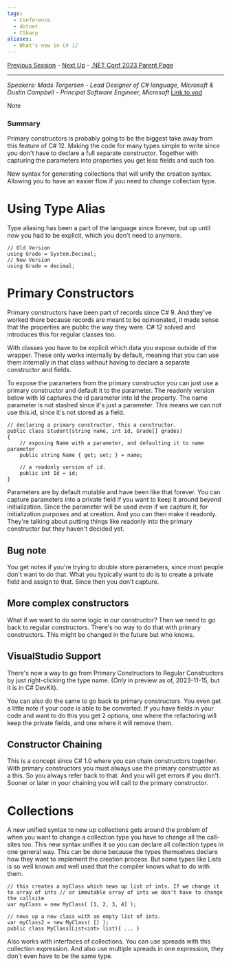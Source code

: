 ```yaml
---
tags:
  - Conference
  - dotnet
  - CSharp
aliases:
  - What's new in C# 12
---
```

[Previous Session](Performance%20Improvements%20in%20.NET%208,%20ASP.NET%20Core,%20and%20.NET%20MAUI.md) - [Next Up](Entity%20Framework%20Core%208%20Improved%20JSON,%20queryable%20collections,%20and%20more....md) - [.NET Conf 2023 Parent Page](../README.md)

---
_Speakers:
Mads Torgersen - Lead Designer of C# language, Microsoft
& Dustin Campbell - Principal Software Engineer, Microsoft_
[Link to vod](https://www.youtube.com/watch?v=by-GL-SjHdc)

>[!note]
>### Summary
>Primary constructors is probably going to be the biggest take away from this feature of C# 12. Making the code for many types simple to write since you don't have to declare a full separate constructor. Together with capturing the parameters into properties you get less fields and such too.
>
>New syntax for generating collections that will unify the creation syntax. Allowing you to have an easier flow if you need to change collection type. 

# Using Type Alias
Type aliasing has been a part of the language since forever, but up until now you had to be explicit, which you don't need to anymore.
```Csharp
// Old Version
using Grade = System.Decimal;
// New Version
using Grade = decimal;
```
# Primary Constructors
Primary constructors have been part of records since C# 9. And they've worked there because records are meant to be opinionated, it made sense that the properties are public the way they were. C# 12 solved and introduces this for regular classes too. 

With classes you have to be explicit which data you expose outside of the wrapper. These only works internally by default, meaning that you can use them internally in that class without having to declare a separate constructor and fields.

To expose the parameters from the primary constructor you can just use a primary constructor and default it to the parameter. The readonly version below with Id captures the id parameter into Id the property. The name parameter is not stashed since it's just a parameter. This means we can not use this.id, since it's not stored as a field.

```Csharp
// declaring a primary constructor, this a constructor.
public class Student(string name, int id, Grade[] grades)
{
	// exposing Name with a parameter, and defaulting it to name parameter
	public string Name { get; set; } = name;

	// a readonly version of id. 
	public int Id = id;
}
```

Parameters are by default mutable and have been like that forever. You can capture parameters into a private field if you want to keep it around beyond initialization. Since the parameter will be used even if we capture it, for initialization purposes and at creation. And you can then make it readonly. They're talking about putting things like readonly into the primary constructor but they haven't decided yet.
## Bug note
You get notes if you're trying to double store parameters, since most people don't want to do that. What you typically want to do is to create a private field and assign to that. Since then you don't capture.
## More complex constructors
What if we want to do some logic in our constructor? Then we need to go back to regular constructors. There's no way to do that with primary constructors. This might be changed in the future but who knows. 
## VisualStudio Support
There's now a way to go from Primary Constructors to Regular Constructors by just right-clicking the type name. (Only in preview as of, 2023-11-15, but it is in C# DevKit). 

You can also do the same to go back to primary constructors. You even get a little note if your code is able to be converted. If you have fields in your code and want to do this you get 2 options, one where the refactoring will keep the private fields, and one where it will remove them.
## Constructor Chaining
This is a concept since C# 1.0 where you can chain constructors together. With primary constructors you must always use the primary constructor as a this. So you always refer back to that. And you will get errors if you don't. Sooner or later in your chaining you will call to the primary constructor.

# Collections
A new unified syntax to new up collections gets around the problem of when you want to change a collection type you have to change all the call-sites too. This new syntax unifies it so you can declare all collection types in one general way. This can be done because the types themselves declare how they want to implement the creation process. But some types like Lists is so well known and well used that the compiler knows what to do with them.

```Csharp
// this creates a myClass which news up list of ints. If we change it to array of ints // or immutable array of ints we don't have to change the callsite
var myClass = new MyClass( [1, 2, 3, 4] );

// news up a new class with an empty list of ints.
var myClass2 = new MyClass( [] );
public class MyClass(List<int> list){ ... }
```

Also works with interfaces of collections. 
You can use spreads with this collection expression. And also use multiple spreads in one expression, they don't even have to be the same type.

